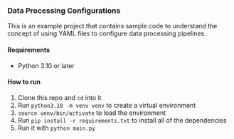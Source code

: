 ### Data Processing Configurations

This is an example project that contains sample code to understand the concept of using YAML files to configure data processing pipelines.

#### Requirements
- Python 3.10 or later


#### How to run
1. Clone this repo and `cd` into it
2. Run `python3.10 -m venv venv` to create a virtual environment
3. `source venv/bin/activate` to load the environment
4. Run `pip install -r requirements.txt` to install all of the dependencies
5. Run it with `python main.py`

